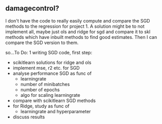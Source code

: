 damagecontrol?
---
I don't have the code to really easily compute and compare
the SGD methods to the regression for project 1.
A solution might be to not implement all, maybe just 
ols and ridge for sgd and compare it to skl methods which
have inbuilt methods to find good estimates. Then I can 
compare the SGD version to them.

so...To Do:
1   writing SGD code, first step:
*   scikitlearn solutions for ridge and ols
*   implement mse, r2 etc. for SGD 
*   analyse performance SGD as func of
    *   learningrate
    *   number of minibatches
    *   number of epochs
    *   algo for scaling learningrate
*   compare with scikitlearn SGD methods
*   for Ridge, study as func of 
    *   learningrate and hyperparameter
*   discuss results

